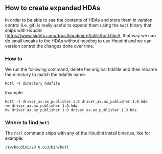 ## How to create expanded HDAs

In order to be able to see the contents of HDAs and store them in version control (i.e. git) is really useful to expand them using the `hotl` binary that ships with Houdini (https://www.sidefx.com/docs/houdini/ref/utils/hotl.html), that way we can do small tweaks to the HDAs without needing to use Houdini and we can version control the changes done over time.

### How to

We run the following command, delete the original hdafile and then rename the directory to match the hdafile name.
```
hotl -t directory hdafile
```

Example:
```
hotl -t driver_ax.ax_publisher.1.0 driver_ax.ax_publisher.1.0.hda
rm driver_ax.ax_publisher.1.0.hda
mv driver_ax.ax_publisher.1.0 driver_ax.ax_publisher.1.0.hda
```

### Where to find `hotl`

The `hotl` command ships with any of the Houdini install binaries, like for example:
```
/sw/houdini/20.0.653/bin/hotl
```